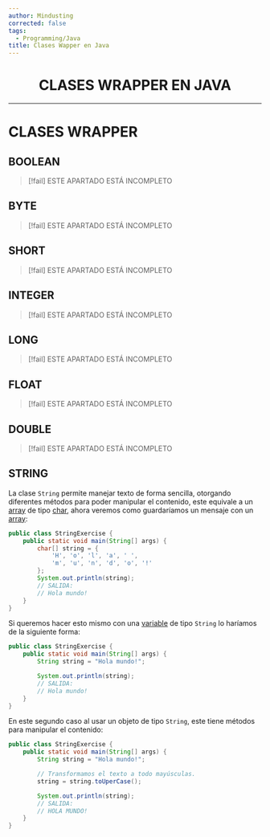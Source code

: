 ```yaml
---
author: Mindusting
corrected: false
tags:
  - Programming/Java
title: Clases Wapper en Java
---
```


<h1 align="center">CLASES WRAPPER EN JAVA</h1>

---

# CLASES WRAPPER

## BOOLEAN

> [!fail] ESTE APARTADO ESTÁ INCOMPLETO

## BYTE

> [!fail] ESTE APARTADO ESTÁ INCOMPLETO

## SHORT

> [!fail] ESTE APARTADO ESTÁ INCOMPLETO

## INTEGER

> [!fail] ESTE APARTADO ESTÁ INCOMPLETO

## LONG

> [!fail] ESTE APARTADO ESTÁ INCOMPLETO

## FLOAT

> [!fail] ESTE APARTADO ESTÁ INCOMPLETO

## DOUBLE

> [!fail] ESTE APARTADO ESTÁ INCOMPLETO

## STRING

La clase `String` permite manejar texto de forma sencilla, otorgando diferentes métodos para poder manipular el contenido, este equivale a un [array](java_array.md) de tipo [char](<java_variable.md#CHAR>), ahora veremos como guardaríamos un mensaje con un [array](java_array.md):

```java
public class StringExercise {
    public static void main(String[] args) {
        char[] string = {
            'H', 'o', 'l', 'a', ' ',
            'm', 'u', 'n', 'd', 'o', '!'
        };
        System.out.println(string);
        // SALIDA:
        // Hola mundo!
    }
}
```

Si queremos hacer esto mismo con una [variable](java_variable.md) de tipo `String` lo haríamos de la siguiente forma:

```java
public class StringExercise {
    public static void main(String[] args) {
        String string = "Hola mundo!";

        System.out.println(string);
        // SALIDA:
        // Hola mundo!
    }
}
```

En este segundo caso al usar un objeto de tipo `String`, este tiene métodos para manipular el contenido:

```java
public class StringExercise {
    public static void main(String[] args) {
        String string = "Hola mundo!";

        // Transformamos el texto a todo mayúsculas.
        string = string.toUperCase();

        System.out.println(string);
        // SALIDA:
        // HOLA MUNDO!
    }
}
```
